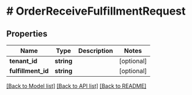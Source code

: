 # # OrderReceiveFulfillmentRequest


## Properties


Name | Type | Description | Notes
------------ | ------------- | ------------- | -------------
**tenant_id**| **string** |   | [optional]
**fulfillment_id**| **string** |   | [optional]


[[Back to Model list]](../../README.md#models) [[Back to API list]](../../README.md#endpoints) [[Back to README]](../../README.md)